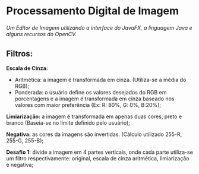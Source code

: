 # Processamento Digital de Imagem
###### Um Editor de Imagem utilizando a interface do JavaFX, a linguagem Java e alguns recursos do OpenCV.

## **Filtros:**

**Escala de Cinza:**
* Aritmética: a imagem é transformada em cinza. (Utiliza-se a média do RGB);
* Ponderada: o usuário define os valores desejados do RGB em porcentagens e a imagem é transformada em cinza baseado nos valores com maior preferência (Ex: R: 80%, G: 0%, B:20%);
  
**Limiarização:** a imagem é transformada em apenas duas cores, preto e branco (Baseia-se no limite definido pelo usuário);

**Negativa:** as cores da imagens são invertidas. (Cálculo utilizado 255-R, 255-G, 255-B);

**Desafio 1:** divide a imagem em 4 partes verticais, onde cada parte utiliza-se um filtro respectivamente: original, escala de cinza aritmética, limiarização e negativa;
  
